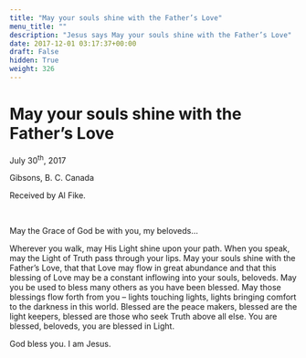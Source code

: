 ```yaml
---
title: "May your souls shine with the Father’s Love"
menu_title: ""
description: "Jesus says May your souls shine with the Father’s Love"
date: 2017-12-01 03:17:37+00:00
draft: False
hidden: True
weight: 326
---
```

# May your souls shine with the Father’s Love

July 30<sup>th</sup>, 2017

Gibsons, B. C. Canada

Received by Al Fike.

 

May the Grace of God be with you, my beloveds…

Wherever you walk, may His Light shine upon your path. When you speak, may the Light of Truth pass through your lips. May your souls shine with the Father’s Love, that that Love may flow in great abundance and that this blessing of Love may be a constant inflowing into your souls, beloveds. May you be used to bless many others as you have been blessed. May those blessings flow forth from you – lights touching lights, lights bringing comfort to the darkness in this world.
Blessed are the peace makers, blessed are the light keepers, blessed are those who seek Truth above all else. You are blessed, beloveds, you are blessed in Light.

God bless you. I am Jesus. 